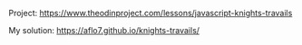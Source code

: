 Project: https://www.theodinproject.com/lessons/javascript-knights-travails

My solution: https://aflo7.github.io/knights-travails/
